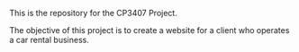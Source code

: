 This is the repository for the CP3407 Project.

The objective of this project is to create a website for a client who operates a car rental business.